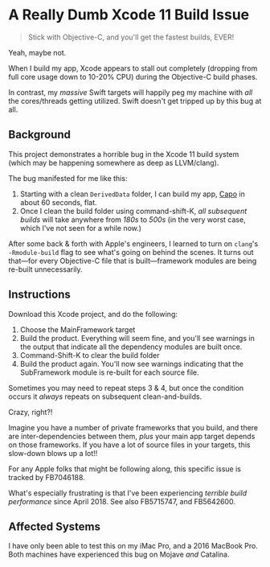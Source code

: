 # A Really Dumb Xcode 11 Build Issue

> Stick with Objective-C, and you'll get the fastest builds, EVER!

Yeah, maybe not.

When I build my app, Xcode appears to stall out completely (dropping from full core usage down to 10-20% CPU) during the Objective-C build phases.

In contrast, my *massive* Swift targets will happily peg my machine with *all* the cores/threads getting utilized. Swift doesn't get tripped up by this bug at all.

## Background

This project demonstrates a horrible bug in the Xcode 11 build system (which may be happening somewhere as deep as LLVM/clang).

The bug manifested for me like this:

1. Starting with a clean `DerivedData` folder, I can build my app, [Capo](https://supermegaultragroovy.com/products/capo) in about 60 seconds, flat.
2. Once I clean the build folder using command-shift-K, *all subsequent builds* will take anywhere from *180s* to *500s* (in the very worst case, which I've not seen for a while now.)

After some back & forth with Apple's engineers, I learned to turn on `clang`'s `-Rmodule-build` flag to see what's going on behind the scenes. It turns out that&mdash;for every Objective-C file that is built&mdash;framework modules are being re-built unnecessarily.

## Instructions

Download this Xcode project, and do the following: 

1. Choose the MainFramework target
2. Build the product. Everything will seem fine, and you'll see warnings in the output that indicate all the dependency modules are built once.
3. Command-Shift-K to clear the build folder
4. Build the product again. You'll now see warnings indicating that the SubFramework module is re-built for each source file.

Sometimes you may need to repeat steps 3 & 4, but once the condition occurs it _always_ repeats on subsequent clean-and-builds.

Crazy, right?! 

Imagine you have a number of private frameworks that you build, and there are inter-dependencies between them, _plus_ your main app target depends on those frameworks. If you have a lot of source files in your targets, this slow-down blows up a lot!!

For any Apple folks that might be following along, this specific issue is tracked by FB7046188.

What's especially frustrating is that I've been experiencing _terrible build performance_ since April 2018. See also FB5715747, and FB5642600.

## Affected Systems

I have only been able to test this on my iMac Pro, and a 2016 MacBook Pro. Both machines have experienced this bug on Mojave _and_ Catalina.
